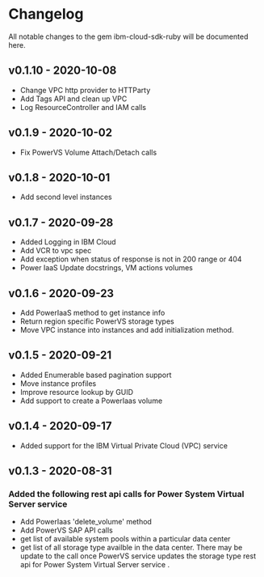# Changelog
All notable changes to the gem ibm-cloud-sdk-ruby will be documented here.

## v0.1.10 - 2020-10-08
- Change VPC http provider to HTTParty
- Add Tags API and clean up VPC
- Log ResourceController and IAM calls

## v0.1.9 - 2020-10-02
- Fix PowerVS Volume Attach/Detach calls

## v0.1.8 - 2020-10-01
- Add second level instances

## v0.1.7 - 2020-09-28
- Added Logging in IBM Cloud
- Add VCR to vpc spec
- Add exception when status of response is not in 200 range or 404
- Power IaaS Update docstrings, VM actions volumes

## v0.1.6 - 2020-09-23
- Add PowerIaaS method to get instance info
- Return region specific PowerVS storage types
- Move VPC instance into instances and add initialization method.

## v0.1.5 - 2020-09-21
- Added Enumerable based pagination support
- Move instance profiles
- Improve resource lookup by GUID
- Add support to create a PowerIaas volume

## v0.1.4 - 2020-09-17
- Added support for the IBM Virtual Private Cloud (VPC) service

## v0.1.3 - 2020-08-31
### Added the following rest api calls for Power System Virtual Server service 
- Add PowerIaas 'delete_volume' method
- Add PowerVS SAP API calls
- get list of available system pools within a particular data center
- get list of all storage type availble in the data center. There may be 
  update to the call once PowerVS service updates the storage type rest api 
  for Power System Virtual Server service . 

